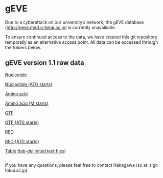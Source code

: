 # gEVE


Due to a cyberattack on our university’s network, the gEVE database (http://geve.med.u-tokai.ac.jp) is currently unavailable.

To ensure continued access to the data, we have created this git repository temporally as an alternative access point. All data can be accessed through the folders below.

## gEVE version 1.1 raw data

[Nucleotide](./nt_fasta)

[Nucleotide (ATG starts)](./ntm_fasta)

[Amino acid](./aa_fasta)

[Amino acid (M starts)](./aam_fasta)

[GTF](./gtf)

[GTF (ATG starts)](./gtf_m)

[BED](./bed)

[BED (ATG starts)](./bed_m)

[Table (tab-delimited text files)](./table)

##

If you have any questions, please feel free to contact Nakagawa (so at_sign tokai.ac.jp).
